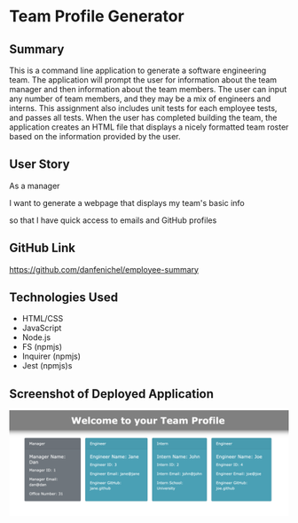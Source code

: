 # Team Profile Generator

## Summary

This is a command line application to generate a software engineering team. The application will prompt the user for information about the team manager and then information about the team members. The user can input any number of team members, and they may be a mix of engineers and interns. This assignment also includes unit tests for each employee tests, and passes all tests. When the user has completed building the team, the application creates an HTML file that displays a nicely formatted team roster based on the information provided by the user.

## User Story

As a manager

I want to generate a webpage that displays my team's basic info

so that I have quick access to emails and GitHub profiles

## GitHub Link

https://github.com/danfenichel/employee-summary

## Technologies Used

* HTML/CSS
* JavaScript
* Node.js
* FS (npmjs)
* Inquirer (npmjs)
* Jest (npmjs)s

## Screenshot of Deployed Application

![Developer-Profile-Generator](pic.png)
